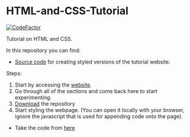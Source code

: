 # HTML-and-CSS-Tutorial

[![CodeFactor](https://www.codefactor.io/repository/github/jc-progjava/html-and-css-tutorial/badge)](https://www.codefactor.io/repository/github/jc-progjava/html-and-css-tutorial)

Tutorial on HTML and CSS.

In this repository you can find:
- [Source code](https://github.com/JC-ProgJava/HTML-and-CSS-Tutorial/tree/main/docs) for creating styled versions of the tutorial website.

Steps:
1. Start by accessing the [website](https://jc-progjava.github.io/HTML-and-CSS-Tutorial/).
2. Go through all of the sections and come back here to start experimenting.
3. [Download](https://github.com/JC-ProgJava/HTML-and-CSS-Tutorial/archive/main.zip) the repository
4. Start styling the webpage. (You can open it locally with your browser, ignore the javascript that is used for appending code onto the page).
 - Take the code from [here](https://github.com/JC-ProgJava/HTML-and-CSS-Tutorial/tree/main/template)
